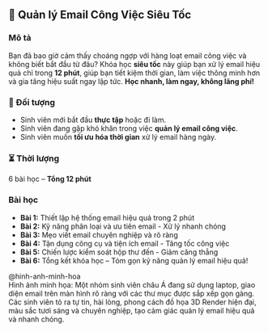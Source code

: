 ## 📌 Quản lý Email Công Việc Siêu Tốc

### Mô tả  
Bạn đã bao giờ cảm thấy choáng ngợp với hàng loạt email công việc và không biết bắt đầu từ đâu? Khóa học **siêu tốc** này giúp bạn xử lý email hiệu quả chỉ trong **12 phút**, giúp bạn tiết kiệm thời gian, làm việc thông minh hơn và gia tăng hiệu suất ngay lập tức. **Học nhanh, làm ngay, không lãng phí!**

### 🎯 Đối tượng  
- Sinh viên mới bắt đầu **thực tập** hoặc đi làm.
- Sinh viên đang gặp khó khăn trong việc **quản lý email công việc**.
- Sinh viên muốn **tối ưu hóa thời gian** xử lý email hàng ngày.

### ⏳ Thời lượng  
6 bài học – **Tổng 12 phút**

### Bài học  
- **Bài 1:** Thiết lập hệ thống email hiệu quả trong 2 phút  
- **Bài 2:** Kỹ năng phân loại và ưu tiên email - Xử lý nhanh chóng  
- **Bài 3:** Mẹo viết email chuyên nghiệp và rõ ràng  
- **Bài 4:** Tận dụng công cụ và tiện ích email - Tăng tốc công việc  
- **Bài 5:** Chiến lược kiểm soát hộp thư đến - Giảm căng thẳng  
- **Bài 6:** Tổng kết khóa học – Tóm gọn kỹ năng quản lý email hiệu quả!

@hinh-anh-minh-hoa  
Hình ảnh minh họa: Một nhóm sinh viên châu Á đang sử dụng laptop, giao diện email trên màn hình rõ ràng với các thư mục được sắp xếp gọn gàng. Các sinh viên tỏ ra tự tin, hài lòng, phong cách đồ họa 3D Render hiện đại, màu sắc tươi sáng và chuyên nghiệp, tạo cảm giác quản lý email hiệu quả và nhanh chóng.